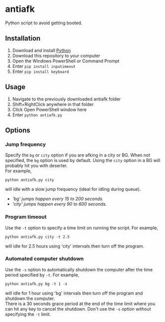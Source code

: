 # antiafk
Python script to avoid getting booted.

## Installation
1. Download and install [Python](https://www.python.org/ftp/python/3.8.4/python-3.8.4.exe)
2. Download this repository to your computer
3. Open the Windows PowerShell or Command Prompt
4. Enter `pip install inputimeout`
5. Enter `pip install keyboard`

## Usage
1. Navigate to the previously downloaded antiafk folder
2. Shift+RightClick anywhere in that folder
3. Click Open PowerShell window here
4. Enter `python antiafk.py`

## Options
### Jump frequency
Specify the `bg` or `city` option if you are afking in a city or BG. When not specified, the `bg` option is used by default. Using the `city` option in a BG will probably hit you with deserter.  
For example, 
```
python antiafk.py city
``` 
will idle with a slow jump frequency (ideal for idling during queue).

- *'bg' jumps happen every 15 to 200 seconds.*
- *'city' jumps happen every 90 to 600 seconds.*

### Program timeout
Use the `-t` option to specify a time limit on running the script. 
For example, 
```
python antiafk.py city -t 2.5
``` 
will idle for 2.5 hours using 'city' intervals then turn off the program.

### Automated computer shutdown
Use the `-s` option to automatically shutdown the computer after the time period specified by `-t`.
For example, 
```
python antiafk.py bg -t 1 -s
```
will idle for 1 hour using 'bg' intervals then turn off the program and shutdown the computer.  
There is a 30 seconds grace period at the end of the time limit where you can hit any key to cancel the shutdown. Don't use the `-s` option without specifying the `-t` limit.
